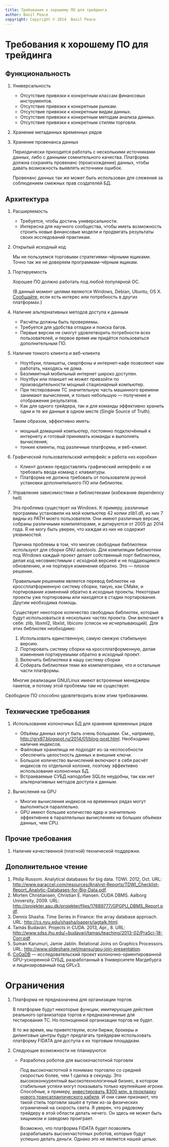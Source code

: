 ```yaml
---
title: Требования к хорошему ПО для трейдинга
author: Basil Peace
copyright: Copyright © 2014  Basil Peace
---
```


Требования к хорошему ПО для трейдинга
======================================

Функциональность
----------------

1.	Универсальность

	*	Отсутствие привязки к конкретным классам финансовых
инструментов.
	*	Отсутствие привязки к конкретным рынкам.
	*	Отсутствие привязки к конкретным видам данных.
	*	Отсутствие привязки к конкретным методам анализа данных.
	*	Отсутствие привязки к конкретным стилям торговли.

2.	Хранение метаданных временных рядов

3.	Хранение провенанса данных

	Периодически приходится работать с несколькими источниками данных,
либо с данными сомнительного качества. Платформа должна сохранять
провенанс (происхождение) данных, чтобы давать возможность выявлять
источники ошибок.

	Провенанс данных так же может быть использован для слежения за
соблюдением смежных прав создателей БД.


Архитектура
-----------

1.	Расширяемость

	*	Требуется, чтобы достичь универсальности.
	*	Интересна для научного сообщества, чтобы иметь возможность
строить новые финансовые модели и продвигать результаты своих
исследований практикам.

2.	Открытый исходный код

	Мы не пользуемся торговыми стратегиями-чёрными ящиками. Точно так же
не доверяем программам-чёрным ящикам.

3.	Портируемость

	Хорошее ПО должно работать под любой популярной ОС.

	(В данный момент целями являются Windows, Debian, Ubuntu, OS X.
[Сообщайте](<%= @items["/#{item[:lang]}/contacts/"].path %>), если есть
интерес или потребность в других платформах.)

3.	Наличие альтернативных методов доступа к данным

	*	Расчёты должны быть проверяемы.
	*	Требуется для удобства отладки и поиска багов.
	*	Первые версии не смогут удовлетворить потребности всех
пользователей, и первое время им придётся пользоваться дополнительным
ПО.

4.	Наличие тонкого клиента и веб-клиента

	*	Ноутбуки, планшеты, смартфоны и интернет-кафе позволяют нам
работать, находясь не дома.
	*	Безлимитный мобильный интернет широко доступен.
	*	Ноутбук или планшет не может превзойти по производительности
мощный стационарный компьютер.
	*	При тестировании ТС значительную часть машинного времени
занимают вычисления, и только небольшую — получение и отображение
результатов.
	*	Как для одного трейдера, так и для команды эффективно хранить
одни и те же данные в одном месте (Single Source of Truth).

	Таким образом, эффективно иметь:

	*	мощный домашний компьютер, постоянно подключённый к интернету и
готовый принимать команды и выполнять вычисления;
	*	тонкие клиенты, под различные платформы, и веб-клиент.

5.	<a name="work_out_of_the_box"></a>Графический пользовательский
интерфейс и работа «из коробки»

	*	Клиент должен предоставлять графический интерфейс и не требовать
ввода команд с клавиатуры.
	*	Платформа не должна требовать от пользователя ручной установки
дополнительного ПО или библиотек.

6.	Управление зависимостями и библиотеками (избежание dependency hell)

	Эта проблема существует на Windows. К примеру, различные программы
установили на мой компьютер 42 копии zlib1.dll, из них 7 видны из
PATH моего пользователя. Они имеют различные версии, собраны различными
компиляторами, и датируются от 2005 до 2014 года. Я не могу быть уверен,
что каждая из них не содержит уязвимостей.

	Причина проблемы в том, что многие свободные библиотеки используют
для сборки GNU autotools. Для компиляции библиотеки под Windows каждый
проект делает собственный порт библиотеки, делая код несовместимым с
исходной версией и не поддающимся обновлению, и не портируя изменения
обратно. Это — плохое решение.

	Правильным решением является перевод библиотек на кроссплатформенную
систему сборки, такую, как CMake, и портирование изменений обратно в
исходные проекты. Некоторые проекты уже портированы или находятся в
стадии портирования. Другим необходима помощь.

	Существует некоторое количество свободных библиотек, которые будут
использоваться в нескольких частях проекта. Они включают в себя: zlib,
libxml2, libxlst, libiconv (список не исчерпывающий). Для этих библиотек
необходимо:

	1.	Использовать единственную, самую свежую стабильную версию.
	2.	Портировать систему сборки на кроссплатформенную, делая
изменения портируемыми обратно в исходный проект.
	3.	Включить библиотеки в нашу систему сборки
	4.	Собирать библиотеки теми же компиляторами, что и остальные части
платформы.

	Многие реализации GNU/Linux имеют встроенные менеджеры пакетов, и
потому этой проблемы там не существует.


Свободное ПО способно удовлетворить всем этим требованиям.


Технические требования
----------------------

1.	Использование колоночных БД для хранения временных рядов

	*	Объёмы данных могут быть очень большими. См., например,
<http://grv87.blogspot.ru/2014/01/blog-post.html>. Необходимо наличие
индексов.
	*	Файловые хранилища не подходят из-за неспособности обеспечить
целостность данных и внешние ключи.
	*	Большое количество вычислений включают в себя расчёт индексов по
отдельной колонке, поэтому эффективно использование колоночных БД.
	*	Встраиваемые СУБД наподобие SQLite неудобны, так как нет
альтернативных методов доступа к данным.

2.	Вычисления на GPU

	*	Многие вычисления индексов на временных рядах могут выполняться
параллельно.
	*	GPU имеют большее количество ядер и значительно эффективнее в
параллельных вычислениях на больших объёмах данных, чем CPU.


Прочие требования
-----------------

1.	<a name="quality_technical_support"></a>Наличие качественной
(платной) технической поддержки.


Дополнительное чтение
---------------------

1.	Philip Russom. Analytical databases for big data. TDWI. 2012, Oct.
URL:
<http://www.paraccel.com/resources/Analyst-Reports/TDWI_Checklist-Report_Analytic-Databases-for-Big-Data.pdf>.
2.	Morten Christiansen, Christian E. Hansen. CUDA DBMS. Aalborg
University, 2009. URL:
<http://projekter.aau.dk/projekter/files/17689777/GPGPU_DBMS_Report.pdf>.
3.	Dennis Shasha. Time Series in Finance: the array database approach.
URL: <http://cs.nyu.edu/shasha/papers/jagtalk.html>.
4.	Tamás Budavári. Projects in CUDA. 2013, Apr., 8. URL:
<http://www.sdss.jhu.edu/~budavari/tamas/teaching/2013-02/PraSci-18-Corr.pdf>.
5.	Suman Karumuri, Jamie Jablin. Relational Joins on Graphics
Processors. URL:
<http://www.slideshare.net/mansu/gpu-join-presentation>.
6.	[CoGaDB](http://wwwiti.cs.uni-magdeburg.de/iti_db/research/gpu/cogadb/)
— исследовательский проект колоночно-ориентированной GPU-ускоренной
СУБД, разработанный в Университете Магдебурга и лицензированный под
GPLv3.


Ограничения
===========

1.	<a name="no_trade_organization"></a>Платформа не предназначена для
организации торгов.

	В платформе будут некоторые функции, имитирующие действия реального
организатора торгов и предназначенные для тестирования ТС. Но
полноценной организации торгов не будет.

	В то же время, мы приветствуем, если биржи, брокеры и дилинговые
центры будут предлагать трейдерам использовать платформу FIDATA для
доступа к их торговым площадкам.

2.	Следующие возможности не планируются:

	*	Разработка роботов для высокочастотной торговли

		Под высокочастотной я понимаю торговлю со средней скоростью
более, чем 1 сделка в секунду. Это высококонкурентный
высокотехнологичный бизнес, в котором стабильные успехи могут показывать
только крупнейшие игроки. Способные, к примеру,
[инвестировать $300 млн. в прокладку нового трансатлантического кабеля](http://habrahabr.ru/post/128372/).
И они сами признают, что такой стиль торговли зашёл в тупик из-за
физических ограничений на скорость света. Я уверен, что рядовому
трейдеру в этой области делать нечего. Он здесь не может быть хищником и
заведомо проиграет.

		Возможно, что платформа FIDATA будет позволять разрабатывать
высокочастотных роботов, которые будут успешно делать деньги. Однако
это не является нашей целью.
